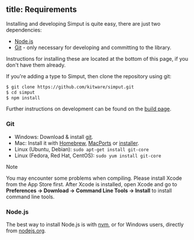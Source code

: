 title: Requirements
---

Installing and developing Simput is quite easy, there are just two dependencies:

- [Node.js](http://nodejs.org/)
- [Git](http://git-scm.com/) - only necessary for developing and committing to the library.

Instructions for installing these are located at the bottom of this page, if you don't have them already.

If you're adding a type to Simput, then clone the repository using git:

```sh
$ git clone https://github.com/kitware/simput.git
$ cd simput
$ npm install
```

Further instructions on development can be found on the [build page](https://kitware.github.io/simput/docs/develop_build.html).

### Git

- Windows: Download & install [git](https://git-scm.com/download/win).
- Mac: Install it with [Homebrew](http://mxcl.github.com/homebrew/), [MacPorts](http://www.macports.org/) or [installer](http://sourceforge.net/projects/git-osx-installer/).
- Linux (Ubuntu, Debian): `sudo apt-get install git-core`
- Linux (Fedora, Red Hat, CentOS): `sudo yum install git-core`

> [!NOTE]
> You may encounter some problems when compiling. Please install Xcode from the App Store first. After Xcode is installed, open Xcode and go to **Preferences -> Download -> Command Line Tools -> Install** to install command line tools.

### Node.js

The best way to install Node.js is with [nvm](https://github.com/creationix/nvm), or for Windows users, directly from [nodejs.org](https://nodejs.org/).
